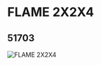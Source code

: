 # FLAME 2X2X4
## 51703
![FLAME 2X2X4](https://lc-www-live-s.legocdn.com/media/bricks/5/2/4500457.jpg)